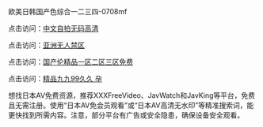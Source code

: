 欧美日韩国产色综合一二三四-0708mf
					
点击访问：<a href="https://heiliaoxwd5i8.pages.dev">中文自拍无码高清</a>

点击访问：<a href="https://heiliaowzu4ur.pages.dev">亚洲无人禁区</a>

点击访问：<a href="https://heiliaozj3tjd.pages.dev">国产伦精品一区二区三区免费</a>

点击访问：<a href="https://heiliaoe8ajia.pages.dev">精品九九99久久 孕</a>

想找日本AV免费资源，推荐XXXFreeVideo、JavWatch和JavKing等平台，免费且无需注册。使用“日本AV免会员观看”或“日本AV高清无水印”等精准搜索词，能更快找到所需内容。注意，部分平台有广告或安全隐患，确保设备安全观看。

<span style="display:none;">[Canonical link](）</span>


